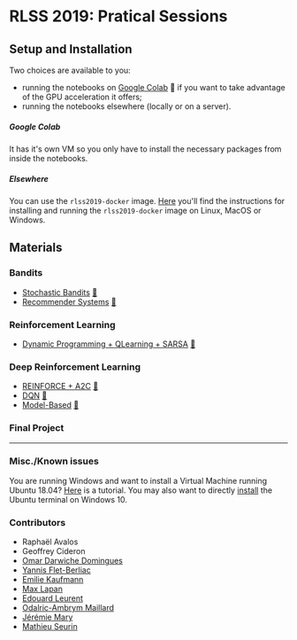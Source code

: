 # RLSS 2019: Pratical Sessions

## Setup and Installation
Two choices are available to you:
- running the notebooks on [Google Colab](https://colab.research.google.com) :orange_book: if you want to take advantage of the GPU acceleration it offers;
- running the notebooks elsewhere (locally or on a server).

##### Google Colab
It has it's own VM so you only have to install the necessary packages from inside the notebooks.
##### Elsewhere
You can use the `rlss2019-docker` image. [Here](setup.md) you'll find  the instructions for installing and running the `rlss2019-docker` image on Linux, MacOS or Windows.
 
## Materials

### Bandits

- [Stochastic Bandits](labs/MAB.Bandits.ipynb) [:orange_book:](https://colab.research.google.com/github/yfletberliac/rlss2019-hands-on/blob/master/labs/MAB.Bandits.ipynb)
- [Recommender Systems](labs/MAB.RecoSystems.ipynb) [:orange_book:](https://colab.research.google.com/github/yfletberliac/rlss2019-hands-on/blob/master/labs/MAB.RecoSystems.ipynb)

### Reinforcement Learning

- [Dynamic Programming + QLearning + SARSA](labs/RL.DP+QLearning+SARSA.ipynb) [:orange_book:](https://colab.research.google.com/github/yfletberliac/rlss2019-hands-on/blob/master/labs/RL.DP%2BQLearning%2BSARSA.ipynb)

### Deep Reinforcement Learning

- [REINFORCE + A2C](labs/DRL.01.REINFORCE+A2C.ipynb) [:orange_book:](https://colab.research.google.com/github/yfletberliac/rlss2019-hands-on/blob/master/labs/DRL.01.REINFORCE%2BA2C.ipynb)
- [DQN](labs/DRL.02.DQN.ipynb) [:orange_book:](https://colab.research.google.com/github/yfletberliac/rlss2019-hands-on/blob/master/labs/DRL.02.DQN.ipynb)
- [Model-Based](labs/DRL.03.ModelBased.ipynb) [:orange_book:](https://colab.research.google.com/github/yfletberliac/rlss2019-hands-on/blob/master/labs/DRL.03.ModelBased.ipynb)

### Final Project



--------
### Misc./Known issues
You are running Windows and want to install a Virtual Machine running Ubuntu 18.04? [Here](ubuntu-virtual-box.md) is a tutorial.
You may also want to directly [install](https://tutorials.ubuntu.com/tutorial/tutorial-ubuntu-on-windows#0) the Ubuntu terminal on Windows 10.


### Contributors
- Raphaël Avalos
- Geoffrey Cideron
- [Omar Darwiche Domingues](https://omardrwch.github.io/)
- [Yannis Flet-Berliac](https://ynns.io/)
- [Emilie Kaufmann](http://chercheurs.lille.inria.fr/ekaufman/)
- [Max Lapan](https://medium.com/@shmuma)
- [Edouard Leurent](http://www.edouardleurent.com/)
- [Odalric-Ambrym Maillard](http://odalricambrymmaillard.neowordpress.fr/)
- [Jérémie Mary](http://www.grappa.univ-lille3.fr/~mary/)
- [Mathieu Seurin](https://sites.google.com/view/mathieu-seurin/)
